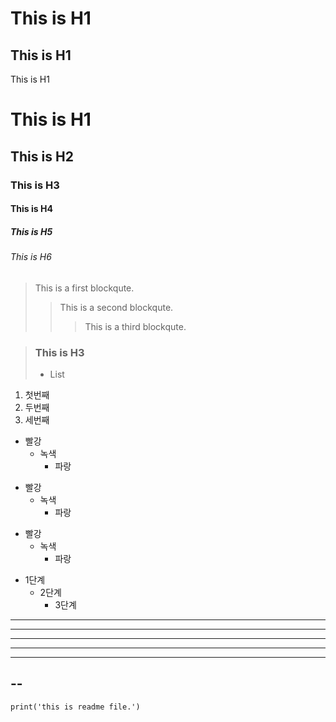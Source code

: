 This is H1
=

This is H1
-

This is H1

# This is H1
## This is H2
### This is H3
#### This is H4
##### This is H5
###### This is H6


> This is a first blockqute.
>> This is a second blockqute.
>>> This is a third blockqute.

> ### This is H3
> * List
>


1. 첫번째
2. 두번째
3. 세번째


* 빨강
  * 녹색
    * 파랑

+ 빨강
  + 녹색
    + 파랑

- 빨강
  - 녹색
    - 파랑
    
    
    
    
* 1단계
  - 2단계
    + 3단계
    
    
   
   
* * *
***
*****
- - -
---------
--
-
    
<pre><code>print('this is readme file.')</code></pre>
